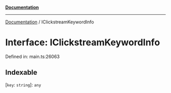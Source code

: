 [**Documentation**](../README.md)

***

[Documentation](../README.md) / IClickstreamKeywordInfo

# Interface: IClickstreamKeywordInfo

Defined in: main.ts:26063

## Indexable

\[`key`: `string`\]: `any`
